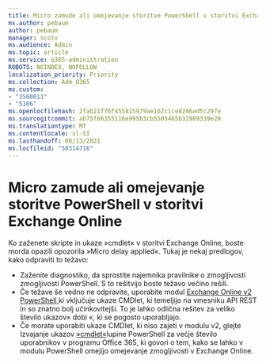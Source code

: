 ```yaml
---
title: Micro zamude ali omejevanje storitve PowerShell v storitvi Exchange Online
ms.author: pebaum
author: pebaum
manager: scotv
ms.audience: Admin
ms.topic: article
ms.service: o365-administration
ROBOTS: NOINDEX, NOFOLLOW
localization_priority: Priority
ms.collection: Adm_O365
ms.custom:
- "3500011"
- "5106"
ms.openlocfilehash: 2fab21f76f455815979ae162c1ce8246ad5c297e
ms.sourcegitcommit: ab75f66355116e995b3cb5505465b31989339e28
ms.translationtype: MT
ms.contentlocale: sl-SI
ms.lasthandoff: 08/13/2021
ms.locfileid: "58314716"
---
```

# <a name="micro-delays-or-throttling-in-exchange-online-powershell"></a>Micro zamude ali omejevanje storitve PowerShell v storitvi Exchange Online

Ko zaženete skripte in ukaze »cmdlet« v storitvi Exchange Online, boste morda opazili opozorila »Micro delay applied«. Tukaj je nekaj predlogov, kako odpraviti to težavo:

- Zaženite diagnostiko, da sprostite najemnika pravilnike o zmogljivosti zmogljivosti PowerShell. S to rešitvijo boste težavo večino rešili.
- Če težave še vedno ne odpravite, uporabite modul [Exchange Online v2 PowerShell,](https://docs.microsoft.com/powershell/exchange/exchange-online/exchange-online-powershell-v2/exchange-online-powershell-v2?view=exchange-ps&preserve-view=true)ki vključuje ukaze CMDlet, ki temeljijo na vmesniku API REST in so znatno bolj učinkovitejši. To je lahko odlična rešitev za veliko število ukazov» dobi «, ki se pogosto uporabljajo.
- Če morate uporabiti ukaze CMDlet, ki niso zajeti v modulu v2, glejte Izvajanje ukazov [»cmdlet«](https://techcommunity.microsoft.com/t5/exchange-team-blog/updated-running-powershell-cmdlets-for-large-numbers-of-users-in/ba-p/1000628#)lupine PowerShell za večje število uporabnikov v programu Office 365, ki govori o tem, kako se lahko v modulu PowerShell omejijo omejevanje zmogljivosti v Exchange Online.
